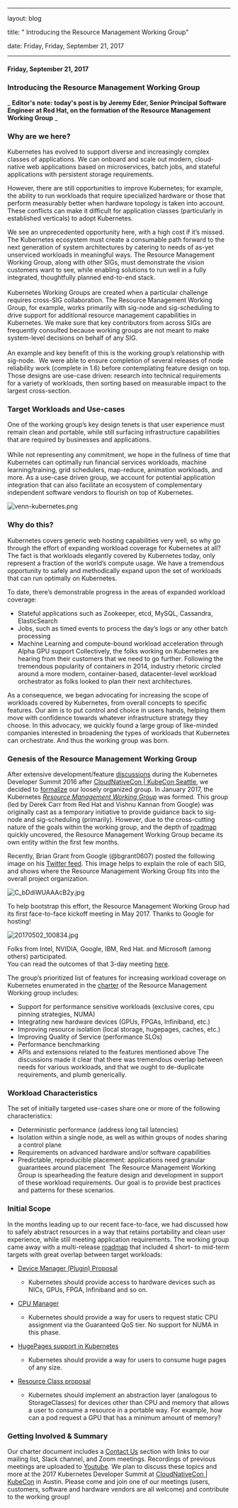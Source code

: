 ---

   layout: blog

   title:  " Introducing the Resource Management Working Group" 

   date:   Friday,  Friday, September 21, 2017 
 

   --- 
#### Friday, September 21, 2017 
### Introducing the Resource Management Working Group 
_ **Editor's note: today's post is by Jeremy Eder, Senior Principal Software Engineer at Red Hat, on the formation of the Resource Management Working Group** _  

###   

### Why are we here?
Kubernetes has evolved to support diverse and increasingly complex classes of applications. We can onboard and scale out modern, cloud-native web applications based on microservices, batch jobs, and stateful applications with persistent storage requirements.  
  
 However, there are still opportunities to improve Kubernetes; for example, the ability to run workloads that require specialized hardware or those that perform measurably better when hardware topology is taken into account. These conflicts can make it difficult for application classes (particularly in established verticals) to adopt Kubernetes.   
  
 We see an unprecedented opportunity here, with a high cost if it’s missed. The Kubernetes ecosystem must create a consumable path forward to the next generation of system architectures by catering to needs of as-yet unserviced workloads in meaningful ways. The Resource Management Working Group, along with other SIGs, must demonstrate the vision customers want to see, while enabling solutions to run well in a fully integrated, thoughtfully planned end-to-end stack.   
&nbsp;   
Kubernetes Working Groups are created when a particular challenge requires cross-SIG collaboration. The Resource Management Working Group, for example, works primarily with sig-node and sig-scheduling to drive support for additional resource management capabilities in Kubernetes. We make sure that key contributors from across SIGs are frequently consulted because working groups are not meant to make system-level decisions on behalf of any SIG.   
&nbsp;   
An example and key benefit of this is the working group’s relationship with sig-node. &nbsp;We were able to ensure completion of several releases of node reliability work (complete in 1.6) before contemplating feature design on top. Those designs are use-case driven: research into technical requirements for a variety of workloads, then sorting based on measurable impact to the largest cross-section.   

###   

### Target Workloads and Use-cases
One of the working group’s key design tenets is that user experience must remain clean and portable, while still surfacing infrastructure capabilities that are required by businesses and applications.   
&nbsp;   
While not representing any commitment, we hope in the fullness of time that Kubernetes can optimally run financial services workloads, machine learning/training, grid schedulers, map-reduce, animation workloads, and more. As a use-case driven group, we account for potential application integration that can also facilitate an ecosystem of complementary independent software vendors to flourish on top of Kubernetes.   
  
  

 ![venn-kubernetes.png](https://lh6.googleusercontent.com/HFbnRmEIQZ43lBGRvUPZaPe-NGDoCoQVMglola-sZXdkUAbgiZiEB_ktbebPPMPY9D3p1tXj9toTjp_tZUjiQTHukl3ir_DE-_6yix0xWIr4-yJnrPA9zWBLzTFXBM0DhTURHLd6)

###   

### Why do this?
Kubernetes covers generic web hosting capabilities very well, so why go through the effort of expanding workload coverage for Kubernetes at all? The fact is that workloads elegantly covered by Kubernetes today, only represent a fraction of the world’s compute usage. We have a tremendous opportunity to safely and methodically expand upon the set of workloads that can run optimally on Kubernetes.  
  
 To date, there’s demonstrable progress in the areas of expanded workload coverage:   

- Stateful applications such as Zookeeper, etcd, MySQL, Cassandra, ElasticSearch 
- Jobs, such as timed events to process the day’s logs or any other batch processing 
- Machine Learning and compute-bound workload acceleration through Alpha GPU support 
Collectively, the folks working on Kubernetes are hearing from their customers that we need to go further. Following the tremendous popularity of containers in 2014, industry rhetoric circled around a more modern, container-based, datacenter-level workload orchestrator as folks looked to plan their next architectures.   
  
 As a consequence, we began advocating for increasing the scope of workloads covered by Kubernetes, from overall concepts to specific features. Our aim is to put control and choice in users hands, helping them move with confidence towards whatever infrastructure strategy they choose. In this advocacy, we quickly found a large group of like-minded companies interested in broadening the types of workloads that Kubernetes can orchestrate. And thus the working group was born.   

###   

### Genesis of the Resource Management Working Group
After extensive development/feature [discussions](https://docs.google.com/document/d/1p7scsTPzPyouktBFTxu4RhRwW8yUn5Lj7VGY9SaOo-8/edit?ts=5824ee1f) during the Kubernetes Developer Summit 2016 after [CloudNativeCon | KubeCon Seattle](http://events.linuxfoundation.org/events/kubecon/program/schedule), we decided to [formalize](https://groups.google.com/d/msg/kubernetes-dev/Sb0VlXOM8eQ/La3YCe2-CgAJ) our loosely organized group. In January 2017, the Kubernetes _[Resource Management Working Group](https://github.com/kubernetes/community/tree/master/wg-resource-management)_ was formed. This group (led by Derek Carr from Red Hat and Vishnu Kannan from Google) was originally cast as a temporary initiative to provide guidance back to sig-node and sig-scheduling (primarily). However, due to the cross-cutting nature of the goals within the working group, and the depth of [roadmap](https://docs.google.com/spreadsheets/d/1NWarIgtSLsq3izc5wOzV7ItdhDNRd-6oBVawmvs-LGw/edit) quickly uncovered, the Resource Management Working Group became its own entity within the first few months.   
  
 Recently, Brian Grant from Google (@bgrant0607) posted the following image on his [Twitter feed](https://twitter.com/bgrant0607/status/862091393723842561). This image helps to explain the role of each SIG, and shows where the Resource Management Working Group fits into the overall project organization.   
  
  ![C_bDdiWUAAAcB2y.jpg](https://lh4.googleusercontent.com/P9CFdgJK3pdaKkqefpYwoLHkaT--ntJQ0XZT5FbO5TlZtwnvepaO0eCOwxlUYKAsZqZFfOw78_6nEJfY89x3j1w_nHaVqUj7sBTpcAA4g80MoQy5-n3YU7GI8-IFwHUo85cy-rCc)  
  
 To help bootstrap this effort, the Resource Management Working Group had its first face-to-face kickoff meeting in May 2017. Thanks to Google for hosting!   
  
  ![20170502_100834.jpg](https://lh3.googleusercontent.com/eL16-GnX335XcVta2u8nt3UgtoJMGuo2Xfqj3SJ34slepm_xzl6G4WmcBtFIIiaw_gYi-h5FsMnXA8GCl3xqhZGy44Gt6GmB5Ajy4McCdANkFQUy26z02e5rZU88lN-NFO774GgE)  
  
 Folks from Intel, NVIDIA, Google, IBM, Red Hat. and Microsoft (among others) participated.&nbsp;  
You can read the outcomes of that 3-day meeting [here](https://docs.google.com/document/d/13_nk75eItkpbgZOt62In3jj0YuPbGPC_NnvSCHpgvUM/edit).  
  
 The group’s prioritized list of features for increasing workload coverage on Kubernetes enumerated in the [charter](https://github.com/kubernetes/community/tree/master/wg-resource-management) of the Resource Management Working group includes:   

- Support for performance sensitive workloads (exclusive cores, cpu pinning strategies, NUMA) 
- Integrating new hardware devices (GPUs, FPGAs, Infiniband, etc.) 
- Improving resource isolation (local storage, hugepages, caches, etc.) 
- Improving Quality of Service (performance SLOs) 
- Performance benchmarking 
- APIs and extensions related to the features mentioned above 
The discussions made it clear that there was tremendous overlap between needs for various workloads, and that we ought to de-duplicate requirements, and plumb generically.  

###   

### Workload Characteristics
The set of initially targeted use-cases share one or more of the following characteristics:  

- Deterministic performance (address long tail latencies) 
- Isolation within a single node, as well as within groups of nodes sharing a control plane 
- Requirements on advanced hardware and/or software capabilities 
- Predictable, reproducible placement: applications need granular guarantees around placement&nbsp;
The Resource Management Working Group is spearheading the feature design and development in support of these workload requirements. Our goal is to provide best practices and patterns for these scenarios.  

###   

### Initial Scope
In the months leading up to our recent face-to-face, we had discussed how to safely abstract resources in a way that retains portability and clean user experience, while still meeting application requirements. The working group came away with a multi-release [roadmap](https://docs.google.com/spreadsheets/d/1NWarIgtSLsq3izc5wOzV7ItdhDNRd-6oBVawmvs-LGw/edit) that included 4 short- to mid-term targets with great overlap between target workloads:  

- [Device Manager (Plugin) Proposal](https://github.com/kubernetes/community/blob/master/contributors/design-proposals/resource-management/device-plugin.md)

  - Kubernetes should provide access to hardware devices such as NICs, GPUs, FPGA, Infiniband and so on.
- [CPU Manager](https://github.com/kubernetes/community/blob/master/contributors/design-proposals/node/cpu-manager.md)

  - Kubernetes should provide a way for users to request static CPU assignment via the Guaranteed QoS tier. No support for NUMA in this phase.
- [HugePages support in Kubernetes](https://github.com/kubernetes/community/blob/master/contributors/design-proposals/resource-management/hugepages.md)

  - Kubernetes should provide a way for users to consume huge pages of any size.
- [Resource Class proposal](https://github.com/kubernetes/community/pull/782)

  - Kubernetes should implement an abstraction layer (analogous to StorageClasses) for devices other than CPU and memory that allows a user to consume a resource in a portable way. For example, how can a pod request a GPU that has a minimum amount of memory?

###   

### Getting Involved & Summary
Our charter document includes a [Contact Us](https://github.com/kubernetes/community/tree/master/wg-resource-management#contact-us) section with links to our mailing list, Slack channel, and Zoom meetings. Recordings of previous meetings are uploaded to [Youtube](https://www.youtube.com/channel/UCyfvrmhAGcsFlJeGgZQvZ6g). We plan to discuss these topics and more at the 2017 Kubernetes Developer Summit at [CloudNativeCon | KubeCon](http://events.linuxfoundation.org/events/cloudnativecon-and-kubecon-north-america) in Austin. Please come and join one of our meetings (users, customers, software and hardware vendors are all welcome) and contribute to the working group!